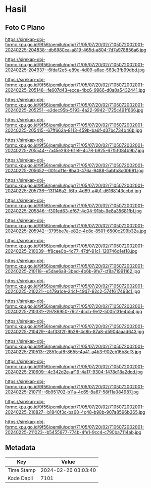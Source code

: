 # Hasil

## Foto C Plano

https://sirekap-obj-formc.kpu.go.id/9f56/pemilu/pdpr/71/05/07/20/02/7105072002001-20240225-204838--db6980ca-a819-465d-a804-7d7a978856a6.jpg

https://sirekap-obj-formc.kpu.go.id/9f56/pemilu/pdpr/71/05/07/20/02/7105072002001-20240225-204937--6fdaf2e5-e89e-4d09-a6ac-563e3fb99dbd.jpg

https://sirekap-obj-formc.kpu.go.id/9f56/pemilu/pdpr/71/05/07/20/02/7105072002001-20240225-205148--fe607d43-ecce-4bc6-9966-d0a0a5432441.jpg

https://sirekap-obj-formc.kpu.go.id/9f56/pemilu/pdpr/71/05/07/20/02/7105072002001-20240225-205251--e2dec95b-5193-4a22-9942-1725c491f666.jpg

https://sirekap-obj-formc.kpu.go.id/9f56/pemilu/pdpr/71/05/07/20/02/7105072002001-20240225-205415--67ff662a-8113-459b-ba6f-d37bc734b46b.jpg

https://sirekap-obj-formc.kpu.go.id/9f56/pemilu/pdpr/71/05/07/20/02/7105072002001-20240225-205544--7a45e263-61e9-4c78-b925-67f5f084b9b7.jpg

https://sirekap-obj-formc.kpu.go.id/9f56/pemilu/pdpr/71/05/07/20/02/7105072002001-20240225-205652--001cd11e-8ba0-476a-9488-5abfb8c00691.jpg

https://sirekap-obj-formc.kpu.go.id/9f56/pemilu/pdpr/71/05/07/20/02/7105072002001-20240225-205736--131146a2-f6fb-4d89-a4b1-d6168143ccbd.jpg

https://sirekap-obj-formc.kpu.go.id/9f56/pemilu/pdpr/71/05/07/20/02/7105072002001-20240225-205846--f301ed63-df67-4c04-91bb-9e8a35681fbf.jpg

https://sirekap-obj-formc.kpu.go.id/9f56/pemilu/pdpr/71/05/07/20/02/7105072002001-20240225-205942--3795be7a-e82c-4c8c-8501-6500c299b32a.jpg

https://sirekap-obj-formc.kpu.go.id/9f56/pemilu/pdpr/71/05/07/20/02/7105072002001-20240225-210039--ff8cee0b-4c77-47df-91c1-120746d1ef18.jpg

https://sirekap-obj-formc.kpu.go.id/9f56/pemilu/pdpr/71/05/07/20/02/7105072002001-20240225-210118--e5dae6a8-3bed-4b6b-9fe7-cf8a71991162.jpg

https://sirekap-obj-formc.kpu.go.id/9f56/pemilu/pdpr/71/05/07/20/02/7105072002001-20240225-210221--c479a1ce-24cf-49d7-92c2-574f617493c1.jpg

https://sirekap-obj-formc.kpu.go.id/9f56/pemilu/pdpr/71/05/07/20/02/7105072002001-20240225-210331--29786950-76c1-4ccb-9e12-5005131e4b54.jpg

https://sirekap-obj-formc.kpu.go.id/9f56/pemilu/pdpr/71/05/07/20/02/7105072002001-20240225-210429--4cf33f2f-9b28-4c8b-87a8-d5904aaad643.jpg

https://sirekap-obj-formc.kpu.go.id/9f56/pemilu/pdpr/71/05/07/20/02/7105072002001-20240225-210513--2851eaf8-8655-4a41-a4b3-902eb16b8cf3.jpg

https://sirekap-obj-formc.kpu.go.id/9f56/pemilu/pdpr/71/05/07/20/02/7105072002001-20240225-210609--4c342d2e-af19-4a17-9304-1478d18a2dcd.jpg

https://sirekap-obj-formc.kpu.go.id/9f56/pemilu/pdpr/71/05/07/20/02/7105072002001-20240225-210711--6b951702-b11a-4c65-8a67-58f11a084987.jpg

https://sirekap-obj-formc.kpu.go.id/9f56/pemilu/pdpr/71/05/07/20/02/7105072002001-20240225-210827--b1840f3c-ba68-4c48-b98b-907a8596b365.jpg

https://sirekap-obj-formc.kpu.go.id/9f56/pemilu/pdpr/71/05/07/20/02/7105072002001-20240225-211023--b5455677-774b-4fe1-9cc4-c790ba7114ab.jpg


## Metadata

| Key        | Value               |
| ---------- | ------------------- |
| Time Stamp | 2024-02-26 03:03:40 |
| Kode Dapil | 7101                |



